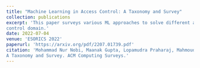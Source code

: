 ```yaml
---
title: "Machine Learning in Access Control: A Taxonomy and Survey"
collection: publications
excerpt: 'This paper surveys various ML approaches to solve different access control problems and proposes a novel taxonomy of the ML model’s application in the access
control domain.'
date: 2022-07-04
venue: 'ESORICS 2022'
paperurl: 'https://arxiv.org/pdf/2207.01739.pdf'
citation: 'Mohammad Nur Nobi, Maanak Gupta, Lopamudra Praharaj, Mahmoud Abdelsalam, Ram Krishnan, and Ravi Sandhu. Machine Learning in Access Control: 
A Taxonomy and Survey. ACM Computing Surveys.'
---
```

